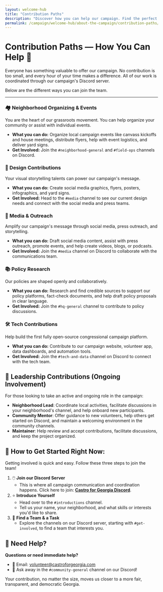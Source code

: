 ```yaml
---
layout: welcome-hub
title: "Contribution Paths"
description: "Discover how you can help our campaign. Find the perfect way to contribute your skills and time by joining a team on our Discord server."
permalink: /campaign/welcome-hub/about-the-campaign/contribution-paths/
---
```


# Contribution Paths — How You Can Help 🌟

Everyone has something valuable to offer our campaign. No contribution is too small, and every hour of your time makes a difference. All of our work is coordinated through our campaign's Discord server.

Below are the different ways you can join the team.

---

### **🏘️ Neighborhood Organizing & Events**
You are the heart of our grassroots movement. You can help organize your community or assist with individual events.
* **What you can do:** Organize local campaign events like canvass kickoffs and house meetings, distribute flyers, help with event logistics, and deliver yard signs.
* **Get Involved:** Join the `#neighborhood-general` and `#field-ops` channels on Discord.

### **🎨 Design Contributions**
Your visual storytelling talents can power our campaign's message.
* **What you can do:** Create social media graphics, flyers, posters, infographics, and yard signs.
* **Get Involved:** Head to the `#media` channel to see our current design needs and connect with the social media and press teams.

### **📢 Media & Outreach**
Amplify our campaign's message through social media, press outreach, and storytelling.
* **What you can do:** Draft social media content, assist with press outreach, promote events, and help create videos, blogs, or podcasts.
* **Get Involved:** Join the `#media` channel on Discord to collaborate with the communications team.

### **📚 Policy Research**
Our policies are shaped openly and collaboratively.
* **What you can do:** Research and find credible sources to support our policy platforms, fact-check documents, and help draft policy proposals in clear language.
* **Get Involved:** Join the `#hq-general` channel to contribute to policy discussions.

### **🛠️ Tech Contributions**
Help build the first fully open-source congressional campaign platform.
* **What you can do:** Contribute to our campaign website, volunteer app, data dashboards, and automation tools.
* **Get Involved:** Join the `#tech-and-data` channel on Discord to connect with the tech team.

## 🌟 Leadership Contributions (Ongoing Involvement)

For those looking to take an active and ongoing role in the campaign:
* **Neighborhood Lead**: Coordinate local activities, facilitate discussions in your neighborhood's channel, and help onboard new participants.
* **Community Mentor**: Offer guidance to new volunteers, help others get started on Discord, and maintain a welcoming environment in the community channels.
* **Maintainer**: Help review and accept contributions, facilitate discussions, and keep the project organized.

## 🚀 How to Get Started Right Now:

Getting involved is quick and easy. Follow these three steps to join the team!

1.  🖱️ **Join our Discord Server**
    * This is where all campaign communication and coordination happens. Click here to join: [**Castro for Georgia Discord**](https://discord.gg/ep6dBqPjhG).
2.  ⭐ **Introduce Yourself**
    * Head over to the `#introductions` channel.
    * Tell us your name, your neighborhood, and what skills or interests you'd like to share.
3.  🙋 **Find a Team & a Task**
    * Explore the channels on our Discord server, starting with `#get-involved`, to find a team that interests you.

## 📖 Need Help?

**Questions or need immediate help?**
* 📧 Email: [volunteer@castroforgeorgia.com](mailto:volunteer@castroforgeorgia.com)
* 💬 Ask away in the `#community-general` channel on our Discord!

Your contribution, no matter the size, moves us closer to a more fair, transparent, and democratic Georgia.